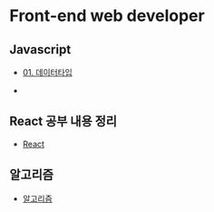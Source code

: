 # Front-end web developer

## Javascript 
* <a href="https://github.com/dam-lee/Front-end-developer/blob/main/Study/javascript/01-%EB%8D%B0%EC%9D%B4%ED%84%B0%ED%83%80%EC%9E%85.md" target="_blank">01. 데이터타입</a>
  
* <a href="#" target="_blank"></a>

## React 공부 내용 정리
* <a href="https://github.com/dam-lee/Front-end-developer/tree/main/Study/react">React</a>

## 알고리즘 
* <a href="https://github.com/dam-lee/Front-end-developer/tree/main/Study/algorithm">알고리즘</a>

